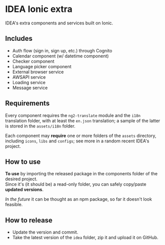 # IDEA Ionic extra
IDEA's extra components and services built on Ionic.

## Includes

- Auth flow (sign in, sign up, etc.) through Cognito
- Calendar component (w/ datetime component)
- Checker component
- Language picker component
- External browser service
- AWSAPI service
- Loading service
- Message service

## Requirements

Every component requires the `ng2-translate` module and the `i18n` translation folder, with at least 
the `en.json` translation; a sample of the latter is stored in the `assets/i18n` folder.

Each component may **require** one or more folders of the `assets` directory, 
including `icons`, `libs` and `configs`; see more in a random recent IDEA's project.

## How to use

**To use** by importing the released package in the components folder of the desired project.  
Since it's (it should be) a read-only folder, you can safely copy/paste **updated versions**.

*In the future* it can be thought as an npm package, so far it doesn't look feasible.

## How to release

- Update the version and commit.
- Take the latest version of the `idea` folder, zip it and upload it on GitHub.